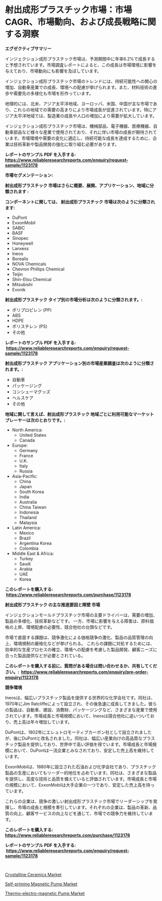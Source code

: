 <p><h1>射出成形プラスチック市場：市場CAGR、市場動向、および成長戦略に関する洞察</h1></p><p><strong>エグゼクティブサマリー</strong></p>
<p><p>インジェクション成形プラスチック市場は、予測期間中に年率6.2%で成長すると予想されています。市場調査レポートによると、この成長は市場環境に影響を与えており、市場動向にも影響を及ぼしています。</p><p>インジェクション成形プラスチック市場のトレンドには、持続可能性への関心の増加、自動車産業での成長、環境への配慮が挙げられます。また、材料技術の進歩や需要先の多様化も市場を形作っています。</p><p>地理的には、北米、アジア太平洋地域、ヨーロッパ、米国、中国が主な市場であり、これらの地域での需要の高まりにより市場成長が促進されています。特にアジア太平洋地域では、製造業の成長や人口の増加により需要が拡大しています。</p><p>インジェクション成形プラスチック市場は、機械部品、電子機器、医療機器、自動車部品など様々な産業で使用されており、それに伴い市場の成長が期待されています。市場環境や需要の変化に適応し、持続可能な成長を達成するために、企業は技術革新や製品開発の強化に取り組む必要があります。</p></p>
<p><strong>レポートのサンプル PDF を入手する: <a href="https://www.reliableresearchreports.com/enquiry/request-sample/1123178">https://www.reliableresearchreports.com/enquiry/request-sample/1123178</a></strong></p>
<p><strong>市場セグメンテーション:</strong></p>
<p><strong> 射出成形プラスチック 市場はさらに概要、展開、アプリケーション、地域に分類されます :</strong></p>
<p><strong>コンポーネントに関しては、 射出成形プラスチック 市場は次のように分類されます: &nbsp;</strong></p>
<p><ul><li>DuPont</li><li>ExxonMobil</li><li>SABIC</li><li>BASF</li><li>Sinopec</li><li>Honeywell</li><li>Lanxess</li><li>Ineos</li><li>Borealis</li><li>NOVA Chemicals</li><li>Chevron Phillips Chemical</li><li>Teijin</li><li>Shin-Etsu Chemical</li><li>Mitsubishi</li><li>Evonik</li></ul></p>
<p><strong> 射出成形プラスチック タイプ別の市場分析は次のように分類されます。:</strong></p>
<p><ul><li>ポリプロピレン (PP)</li><li>ABS</li><li>HDPE</li><li>ポリスチレン (PS)</li><li>その他</li></ul></p>
<p><strong>レポートのサンプル PDF を入手する: &nbsp;<a href="https://www.reliableresearchreports.com/enquiry/request-sample/1123178">https://www.reliableresearchreports.com/enquiry/request-sample/1123178</a></strong></p>
<p><strong> 射出成形プラスチック アプリケーション別の市場産業調査は次のように分類されます。:</strong></p>
<p><ul><li>自動車</li><li>パッケージング</li><li>コンシューマグッズ</li><li>ヘルスケア</li><li>その他</li></ul></p>
<p><strong>地域に関して言えば、射出成形プラスチック 地域ごとに利用可能なマーケットプレーヤーは次のとおりです。:</strong></p>
<p><ul>
    <li>
        North America:
        <ul>
            <li>United States</li>
            <li>Canada</li>
        </ul>
    </li>
    <li>
        Europe:
        <ul>
            <li>Germany</li>
            <li>France</li>
            <li>U.K.</li>
            <li>Italy</li>
            <li>Russia</li>
        </ul>
    </li>
    <li>
        Asia-Pacific:
        <ul>
            <li>China</li>
            <li>Japan</li>
            <li>South Korea</li>
            <li>India</li>
            <li>Australia</li>
            <li>China Taiwan</li>
            <li>Indonesia</li>
            <li>Thailand</li>
            <li>Malaysia</li>
        </ul>
    </li>
    <li>
        Latin America:
        <ul>
            <li>Mexico</li>
            <li>Brazil</li>
            <li>Argentina Korea</li>
            <li>Colombia</li>
        </ul>
    </li>
    <li>
        Middle East & Africa:
        <ul>
            <li>Turkey</li>
            <li>Saudi</li>
            <li>Arabia</li>
            <li>UAE</li>
            <li>Korea</li>
        </ul>
    </li>
    </ul></p>
<p><strong>このレポートを購入する: &nbsp;<a href="https://www.reliableresearchreports.com/purchase/1123178">https://www.reliableresearchreports.com/purchase/1123178</a></strong></p>
<p><strong>射出成形プラスチック の主な推進要因と障壁 市場</strong></p>
<p><p>インジェクションモールドプラスチック市場の主要ドライバーは、需要の増加、製品の多様化、技術革新などです。 一方、市場に影響を与える障害は、原料価格の上昇、環境配慮の必要性、競合他社の台頭などです。 </p><p>市場で直面する課題は、競争激化による価格競争の激化、製品の品質管理の向上、環境規制の厳格化などが挙げられる。 これらの課題に対処するためには、効率的な生産プロセスの確立、環境への配慮を考慮した製品開発、顧客ニーズに合った製品提供などが必要とされている。</p></p>
<p><strong>このレポートを購入する前に、質問がある場合は問い合わせるか、共有してください。:&nbsp; <a href="https://www.reliableresearchreports.com/enquiry/pre-order-enquiry/1123178">https://www.reliableresearchreports.com/enquiry/pre-order-enquiry/1123178</a></strong></p>
<p><strong>競争環境</strong></p>
<p><p>Ineosは、幅広いプラスチック製品を提供する世界的な化学会社です。同社は、1970年にJim Ratcliffeによって設立され、その後急速に成長してきました。彼らの製品は、自動車、建設、消費財、パッケージングなど、さまざまな産業で使用されています。市場成長と市場規模において、Ineosは競合他社に追いついており、売上高は年々増加しています。</p><p>DuPontは、1802年にエレュトロモーティブカーボン社として設立されましたが、後にDuPontと改名されました。同社は、幅広い産業向けの高品質なプラスチック製品を提供しており、世界中で高い評価を得ています。市場成長と市場規模において、DuPontは一流企業とみなされており、安定した売上高を維持しています。</p><p>ExxonMobilは、1880年に設立された石油および化学会社であり、プラスチック製品の生産においてもリーダー的地位を占めています。同社は、さまざまな製品を提供し、高度な技術と品質を備えていると評価されています。市場成長と市場の規模において、ExxonMobilは大手企業の一つであり、安定した売上高を持っています。</p><p>これらの企業は、競争の激しい射出成形プラスチック市場でリーダーシップを発揮し、市場の成長と規模を牽引しています。それぞれの企業は、製品の革新、品質の向上、顧客サービスの向上などを通じて、市場での競争力を維持しています。</p></p>
<p><strong>このレポートを購入する: &nbsp; <a href="https://www.reliableresearchreports.com/purchase/1123178">https://www.reliableresearchreports.com/purchase/1123178</a></strong></p>
<p><strong>レポートのサンプル PDF を入手する: &nbsp;<a href="https://www.reliableresearchreports.com/enquiry/request-sample/1123178">https://www.reliableresearchreports.com/enquiry/request-sample/1123178</a></strong><strong></strong></p>
<p>&nbsp;</p>
<p><p><a href="https://github.com/Sarissaschmalingtr6fz2739/Market-Research-Report-List-1/blob/main/crystalline-ceramics-market.md">Crystalline Ceramics Market</a></p><p><a href="https://view.publitas.com/reportprime-1/self-priming-magnetic-pump-market-with-the-goal-of-estimating-the-market-size-and-future-growth-potential-of-various-market-segments-based-on-component-applications-end-user-and-region/">Self-priming Magnetic Pump Market</a></p><p><a href="https://view.publitas.com/reportprime-1/thermo-electro-magnetic-pump-market-analysis-examines-its-scope-on-growth-opportunities-and-forecasted-trends-spanning-from-2023-to-2030/">Thermo-electro-magnetic Pump Market</a></p></p>